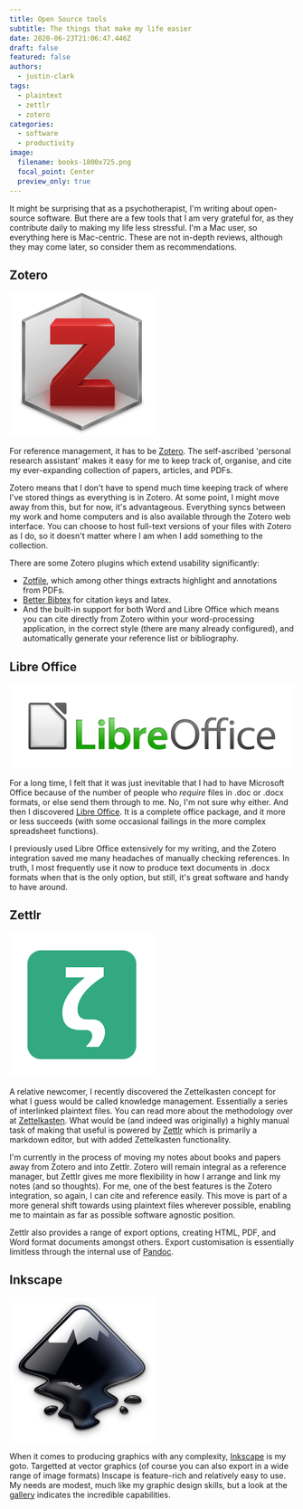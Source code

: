 ```yaml
---
title: Open Source tools
subtitle: The things that make my life easier
date: 2020-06-23T21:06:47.446Z
draft: false
featured: false
authors:
  - justin-clark
tags:
  - plaintext
  - zettlr
  - zotero
categories:
  - software
  - productivity
image:
  filename: books-1800x725.png
  focal_point: Center
  preview_only: true
---
```

It might be surprising that as a psychotherapist, I'm writing about open-source software.  But there are a few tools that I am very grateful for, as they contribute daily to making my life less stressful.  I'm a Mac user, so everything here is Mac-centric.  These are not in-depth reviews, although they may come later, so consider them as recommendations.

## Zotero

![Zotero logo](zotero_256x256.png)

For reference management, it has to be [Zotero](https://www.zotero.org).  The self-ascribed 'personal research assistant' makes it easy for me to keep track of, organise, and cite my ever-expanding collection of papers, articles, and PDFs.

Zotero means that I don't have to spend much time keeping track of where I've stored things as everything is in Zotero.  At some point, I might move away from this, but for now, it's advantageous.  Everything syncs between my work and home computers and is also available through the Zotero web interface.  You can choose to host full-text versions of your files with Zotero as I do, so it doesn't matter where I am when I add something to the collection.

There are some Zotero plugins which extend usability significantly:

* [Zotfile](http://zotfile.com), which among other things extracts highlight and annotations from PDFs.
* [Better Bibtex](https://github.com/retorquere/zotero-better-bibtex) for citation keys and latex.
* And the built-in support for both Word and Libre Office which means you can cite directly from Zotero within your word-processing application, in the correct style (there are many already configured), and automatically generate your reference list or bibliography.

## Libre Office

![Libre Office logo](libreoffice_logo_256x861.png)

For a long time, I felt that it was just inevitable that I had to have Microsoft Office because of the number of people who *require* files in .doc or .docx formats, or else send them through to me.  No, I'm not sure why either.  And then I discovered [Libre Office](https://www.libreoffice.org).  It is a complete office package, and it more or less succeeds (with some occasional failings in the more complex spreadsheet functions).

I previously used Libre Office extensively for my writing, and the Zotero integration saved me many headaches of manually checking references.  In truth, I most frequently use it now to produce text documents in .docx formats when that is the only option, but still, it's great software and handy to have around.

## Zettlr

![Zettlr logo](zettlr_logo_256x256.png)

A relative newcomer, I recently discovered the Zettelkasten concept for what I guess would be called knowledge management. Essentially a series of interlinked plaintext files.  You can read more about the methodology over at [Zettelkasten](https://zettelkasten.de).  What would be (and indeed was originally) a highly manual task of making that useful is powered by [Zettlr](https://zettlr.com) which is primarily a markdown editor, but with added Zettelkasten functionality.

I'm currently in the process of moving my notes about books and papers away from Zotero and into Zettlr.  Zotero will remain integral as a reference manager, but Zettlr gives me more flexibility in how I arrange and link my notes (and so thoughts).  For me, one of the best features is the Zotero integration, so again, I can cite and reference easily.  This move is part of a more general shift towards using plaintext files wherever possible, enabling me to maintain as far as possible software agnostic position.

Zettlr also provides a range of export options, creating HTML, PDF, and Word format documents amongst others.  Export customisation is essentially limitless through the internal use of [Pandoc](https://pandoc.org).

## Inkscape

![Inkscape logo](inkscape_logo_256x256.png)

When it comes to producing graphics with any complexity, [Inkscape](https://inkscape.org) is my goto.  Targetted at vector graphics (of course you can also export in a wide range of image formats) Inscape is feature-rich and relatively easy to use.  My needs are modest, much like my graphic design skills, but a look at the [gallery](https://inkscape.org/gallery/) indicates the incredible capabilities.